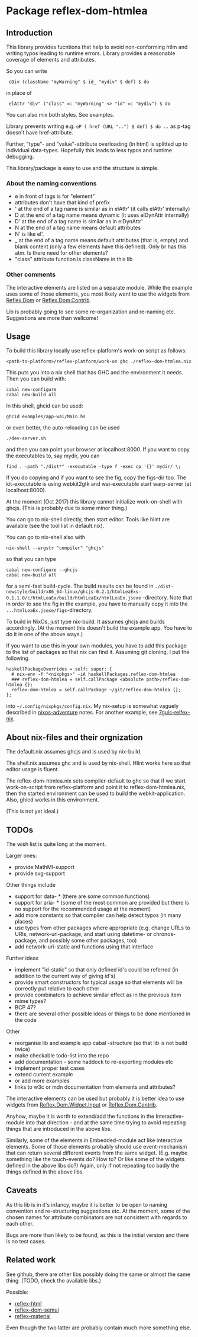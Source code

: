 
# Package reflex-dom-htmlea

## Introduction

This library provides fucntions that help to avoid non-conforming
htlm and writing typos leading to runtime errors. Library provides
a reasonable coverage of elements and attributes.

So you can write

```
 eDiv (className "myWarning" $ id_ "mydiv" $ def) $ do
```
in place of 
```
 elAttr "div" ("class" =: "myWarning" <> "id" =: "mydiv") $ do
```

You can also mix both styles. See examples.


Library prevents writing e.g. `eP ( href (URL "..") $ def) $ do ..`
as p-tag doesn't have href-attribute.

Further, "type"- and "value"-attribute overloading (in html) is 
splitted up to individual data-types. Hopefully this leads to less typos
and runtime debugging.

This library/package is easy to use and the structure is simple.


### About the naming conventions

- e in front of tags is for "element"
- attributes don't have that kind of prefix
- \' at the end of a tag name is similar as in elAttr' (it calls elAttr' internally)
- D at the end of a tag name means dynamic (it uses elDynAttr internally)
- D\' at the end of a tag name is similar as in elDynAttr'
- N at the end of a tag name means default attributes
- N' is like el'.
- \_ at the end of a tag name means default attributes (that is, empty) 
  and blank content (only a few elements have this defined). 
  Only br has this atm. Is there need for other elements?
- "class" attribute function is className in this lib


### Other comments

The interactive elements are listed on a separate module. While the 
example uses some of those elements, you most likely want to use the 
widgets from [Reflex.Dom](https://github.com/reflex-frp/reflex-dom) 
or [Reflex.Dom.Contrib](https://github.com/reflex-frp/reflex-dom-contrib). 


Lib is probably going to see some re-organization and re-naming etc. Suggestions 
are more than wellcome!


## Usage

To build this library locally use reflex-platform's work-on script as follows:

```
<path-to-platform>/reflex-platform/work-on ghc ./reflex-dom-htmlea.nix
```

This puts you into a nix shell that has GHC and the environment it needs. Then you can build with:

```
cabal new-configure 
cabal new-build all
```

In this shell, ghcid can be used:
```
ghcid examples/app-wai/Main.hs
```
or even better, the auto-reloading can be used
```
./dev-server.sh
```
and then you can point your browser at localhost:8000.
If you want to copy the executables to, say mydir, you can
```
find . -path "./dist*" -executable -type f -exec cp '{}' mydir/ \;
```
If you do copying and if you want to see the fig, copy the figs-dir too.
The kit-executable is using webkit2gtk and wai-executable start warp-server 
(at localhost:8000).

At the moment (Oct 2017) this library cannot initialize work-on-shell with 
ghcjs. (This is probably due to some minor thing.)

You can go to nix-shell directly, then start editor. Tools like hlint 
are available (see the tool list in default.nix).

You can go to nix-shell also with
```
nix-shell --argstr "compiler" "ghcjs"
```
so that you can type
```
cabal new-configure --ghcjs
cabal new-build all
```
for a semi-fast build-cycle. The build results can be found in
`./dist-newstyle/build/x86_64-linux/ghcjs-0.2.1/htmlLeaExs-0.1.1.0/c/htmlLeaEx/build/htmlLeaEx/htmlLeaEx.jsexe` 
-directory. 
Note that in order to see the fig in the example, you have to manually copy 
it into the `...htmlLeaEx.jsexe/figs`-directory.


To build in NixOs, just type nix-build. It assumes ghcjs and builds accordingly.
(At the moment this doesn't build the example app. You have to do it in one of the above ways.)

If you want to use this in your own modules, you have to add this package
to the list of packages so that nix can find it. Assuming git cloning, 
I put the following
```
haskellPackageOverrides = self: super: {
  # nix-env -f "<nixpkgs>" -iA haskellPackages.reflex-dom-htmlea
  ### reflex-dom-htmlea = self.callPackage <absolute path>/reflex-dom-htmlea {};
  reflex-dom-htmlea = self.callPackage ~/git/reflex-dom-htmlea {};
};
```
into `~/.config/nixpkgs/config.nix`. My nix-setup is somewhat vaguely
described in 
[nixos-adventure](https://github.com/gspia/half-baked/tree/master/hb8-nixos-adventure) 
notes. For another example, see [7guis-relfex-nix]().


## About nix-files and their orgnization

The default.nix assumes ghcjs and is used by nix-build.

The shell.nix assumes ghc and is used by nix-shell. Hlint works here so
that editor usage is fluent.

The reflex-dom-htmlea.nix sets compiler-default to ghc so that
if we start work-on-script from reflex-platform and point it to
reflex-dom-htmlea.nix, then the started environment can be used to
build the webkit-application. Also, ghicd works in this environment.

(This is not yet ideal.)


## TODOs

The wish list is quite long at the moment.

Larger ones:
- provide MathMl-support
- provide svg-support

Other things include 
- support for data- * (there are some common functions)
- support for aria- * (some of the most common are provided but there
  is no support for the recommended usage at the moment)
- add more constants so that compiler can help detect typos (in many places)
- use types from other packages where appropriate (e.g. change URLs to URIs,
  network-uri-package, and start using datetime- or chronos-package,
  and possibly some other packages, too)
- add network-uri-static and functions using that interface 

Further ideas
- implement "id-static" so that only defined id's could be referred
  (in addition to the current way of giving id's)
- provide smart constructors for typical usage so that elements will be
  correctly put relative to each other
- provide combinators to achieve similar effect as in the previous item 
- mime types?
- BCP 47?
- there are several other possible ideas or things to be done mentioned 
  in the code

Other
- reorganise lib and example app cabal -structure (so that lib is not
  build twice)
- make checkable todo-list into the repo
- add documentation - some haddock to re-exporting modules etc
- implement proper test cases
- extend current example
- or add more examples
- links to w3c or mdn documentation from elements and attributes?

The interactive elements can be used but probably it is better idea to use
widgets from 
[Reflex.Dom.Widget.Input](https://github.com/reflex-frp/reflex-dom/tree/develop/reflex-dom-core/src/Reflex/Dom/Widget) 
or 
[Reflex.Dom.Contrib](https://github.com/reflex-frp/reflex-dom-contrib). 

Anyhow, maybe it is worth to extend/add
the functions in the Interactive-module into that direction - and at
the same time trying to avoid repeating things that are introduced in
the above libs. 

Similarly, some of the elements in Embedded-module act like interactive elements. 
Some of those elements probably should use event-mechanism that can return
several different events from the same widget. (E.g. maybe something like
the touch-events do? How to? Or like some of the widgets defined in the
above libs do?) Again, only if not repeating too badly the things defined
in the above libs.


## Caveats

As this lib is in it's infancy, maybe it is better to be open to naming 
convention and re-structuring suggestions etc. At the moment, some of the 
chosen names for attribute combinators are not consistent with regards to 
each other.

Bugs are more than likely to be found, as this is the initial version
and there is no test cases.




## Related work

See github, there are other libs possibly doing the same or almost the
same thing. (TODO, check the available libs.)

Possible:
- [reflex-html](https://github.com/Saulzar/reflex-html)
- [reflex-dom-semui](https://github.com/reflex-frp/reflex-dom-semui)
- [reflex-material](https://github.com/alasconnect/reflex-material)

Even though the two latter are probably contain much more something else.

